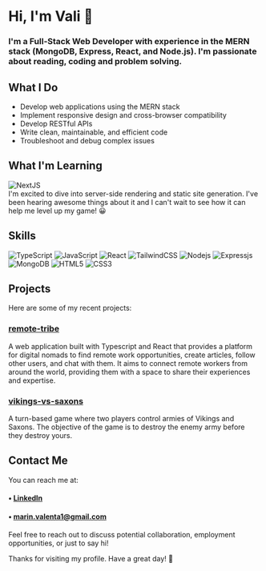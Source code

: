 # Hi, I'm Vali 👋
### I'm a Full-Stack Web Developer with experience in the MERN stack (MongoDB, Express, React, and Node.js). I'm passionate about reading, coding and problem solving.

## What I Do
- Develop web applications using the MERN stack
- Implement responsive design and cross-browser compatibility
- Develop RESTful APIs
- Write clean, maintainable, and efficient code
- Troubleshoot and debug complex issues

## What I'm Learning
 
![NextJS](https://img.shields.io/badge/next.js-000000?style=for-the-badge&logo=nextdotjs&logoColor=white) <br/> 
 I'm excited to dive into server-side rendering and static site generation. I've been hearing awesome things about it and I can't wait to see how it can help me level up my game! 😀

##  Skills
![TypeScript](https://img.shields.io/badge/-TypeScript-black?style=flat-square&logo=typescript)
![JavaScript](https://img.shields.io/badge/-JavaScript-black?style=flat-square&logo=javascript)
![React](https://img.shields.io/badge/-React-black?style=flat-square&logo=react)
![TailwindCSS](https://img.shields.io/badge/-TailwindCSS-black?style=flat-square&logo=tailwindcss)
![Nodejs](https://img.shields.io/badge/-NodeJS-black?style=flat-square&logo=Node.js)
![Expressjs](https://img.shields.io/badge/-ExpressJS-black?style=flat-square&logo=Express)
![MongoDB](https://img.shields.io/badge/-MongoDB-black?style=flat-square&logo=mongodb)
![HTML5](https://img.shields.io/badge/-HTML5-black?style=flat-square&logo=html5)
![CSS3](https://img.shields.io/badge/-CSS3-black?style=flat-square&logo=css3&logoColor=3D78FF)



## Projects
 Here are some of my recent projects:

### [remote-tribe](https://github.com/remote-tribe/remote-tribe-client) 
A web application built with Typescript and  React that provides a platform for digital nomads to find remote work opportunities, create articles, follow other users, and chat with them. It aims to connect remote workers from around the world, providing them with a space to share their experiences and expertise.
### [vikings-vs-saxons](https://github.com/valyy151/vikings-vs-saxons) 
A turn-based game where two players control armies of Vikings and Saxons. The objective of the game is to destroy the enemy army before they destroy yours.

## Contact Me
You can reach me at: 

#### • [LinkedIn](https://www.linkedin.com/in/marin-valenta) 
#### • marin.valenta1@gmail.com


Feel free to reach out to discuss potential collaboration, employment opportunities, or just to say hi!

Thanks for visiting my profile. Have a great day! 👋
